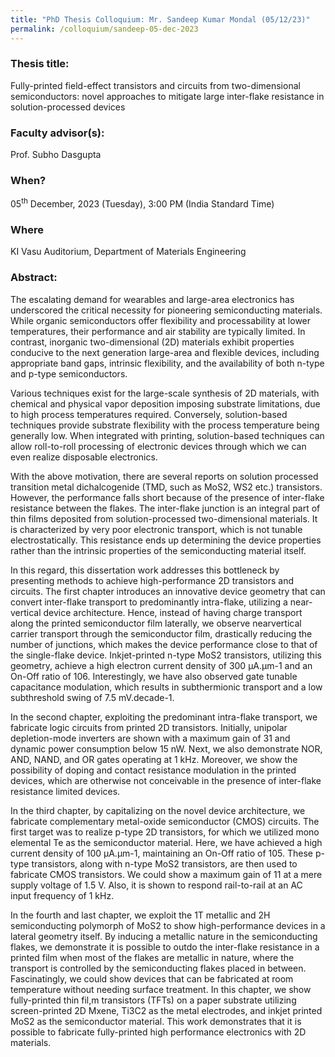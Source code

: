 ```yaml
---
title: "PhD Thesis Colloquium: Mr. Sandeep Kumar Mondal (05/12/23)"
permalink: /colloquium/sandeep-05-dec-2023
---
```

### Thesis title:
Fully-printed field-effect transistors and circuits from two-dimensional semiconductors: novel approaches to mitigate large inter-flake resistance in solution-processed devices

### Faculty advisor(s):
Prof. Subho Dasgupta

### When?
05<sup>th</sup> December, 2023 (Tuesday), 3:00 PM (India Standard Time)

### Where
KI Vasu Auditorium, Department of Materials Engineering

### Abstract: 
The escalating demand for wearables and large-area electronics has underscored the critical necessity for pioneering semiconducting materials. While organic semiconductors offer flexibility and processability at lower temperatures, their performance and air stability are typically limited. In contrast, inorganic two-dimensional (2D) materials exhibit properties conducive to the next generation large-area and flexible devices, including appropriate band gaps, intrinsic flexibility, and the availability of both n-type and p-type semiconductors.

Various techniques exist for the large-scale synthesis of 2D materials, with chemical and physical vapor deposition imposing substrate limitations, due to high process temperatures required. Conversely, solution-based techniques provide substrate flexibility with the process temperature being generally low. When integrated with printing, solution-based techniques can allow roll-to-roll processing of electronic devices through which we can even realize disposable electronics.

With the above motivation, there are several reports on solution processed transition metal dichalcogenide (TMD, such as MoS2, WS2 etc.) transistors. However, the performance falls short because of the presence of inter-flake resistance between the flakes. The inter-flake junction is an integral part of thin films deposited from solution-processed two-dimensional materials. It is characterized by very poor electronic transport, which is not tunable electrostatically. This resistance ends up determining the device properties rather than the intrinsic properties of the semiconducting material itself.

In this regard, this dissertation work addresses this bottleneck by presenting methods to achieve high-performance 2D transistors and circuits. The first chapter introduces an innovative device geometry that can convert inter-flake transport to predominantly intra-flake, utilizing a near-vertical device architecture. Hence, instead of having charge transport along the printed semiconductor film laterally, we observe nearvertical carrier transport through the semiconductor film, drastically reducing the number of junctions, which makes the device performance close to that of the single-flake device. Inkjet-printed n-type MoS2 transistors, utilizing this geometry, achieve a high electron current density of 300 μA.μm-1 and an On-Off ratio of 106. Interestingly, we have also observed gate tunable capacitance modulation, which results in subthermionic transport and a low subthreshold swing of 7.5 mV.decade-1.

In the second chapter, exploiting the predominant intra-flake transport, we fabricate logic circuits from printed 2D transistors. Initially, unipolar depletion-mode inverters are shown with a maximum gain of 31 and dynamic power consumption below 15 nW. Next, we also demonstrate NOR, AND, NAND, and OR gates operating at 1 kHz. Moreover, we show the possibility of doping and contact resistance modulation in the printed devices, which are otherwise not conceivable in the presence of inter-flake resistance limited devices.

In the third chapter, by capitalizing on the novel device architecture, we fabricate complementary metal-oxide semiconductor (CMOS) circuits. The first target was to realize p-type 2D transistors, for which we utilized mono elemental Te as the semiconductor material. Here, we have achieved a high current density of 100 μA.μm-1, maintaining an On-Off ratio of 105. These p-type transistors, along with n-type MoS2 transistors, are then used to fabricate CMOS transistors. We could show a maximum gain of 11 at a mere supply voltage of 1.5 V. Also, it is shown to respond rail-to-rail at an AC input frequency of 1 kHz.

In the fourth and last chapter, we exploit the 1T metallic and 2H semiconducting polymorph of MoS2 to show high-performance devices in a lateral geometry itself. By inducing a metallic nature in the semiconducting flakes, we demonstrate it is possible to outdo the inter-flake resistance in a printed film when most of the flakes are metallic in nature, where the transport is controlled by the semiconducting flakes placed in between. Fascinatingly, we could show devices that can be fabricated at room temperature without needing surface treatment. In this chapter, we show fully-printed thin fil,m transistors (TFTs) on a paper substrate utilizing screen-printed 2D Mxene, Ti3C2 as the metal electrodes, and inkjet printed MoS2 as the semiconductor material. This work demonstrates that it is possible to fabricate fully-printed high performance electronics with 2D materials.